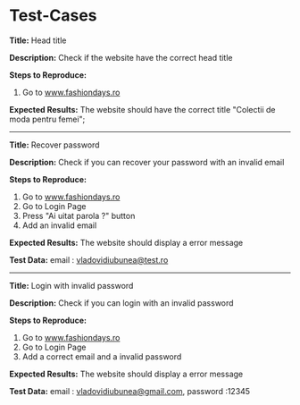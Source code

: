# Test-Cases

**Title:**
Head title

**Description:**
Check if the website have the correct head title

**Steps to Reproduce:**
1. Go to www.fashiondays.ro

**Expected Results:**
The website should have the correct title "Colectii de moda pentru femei";

----------------------------------------------------------------------------


**Title:**
Recover password

**Description:**
Check if you can recover your password with an invalid email

**Steps to Reproduce:**
1. Go to www.fashiondays.ro
2. Go to Login Page
3. Press "Ai uitat parola ?" button
4. Add an invalid email

**Expected Results:**
The website should display a error message

**Test Data:**
email : vladovidiubunea@test.ro

-----------------------------------------------------------------------------

**Title:**
Login with invalid password

**Description:**
Check if you can login with an invalid password

**Steps to Reproduce:**
1. Go to www.fashiondays.ro
2. Go to Login Page
3. Add a correct email and a invalid password

**Expected Results:**
The website should display a error message

**Test Data:**
email : vladovidiubunea@gmail.com, password :12345
